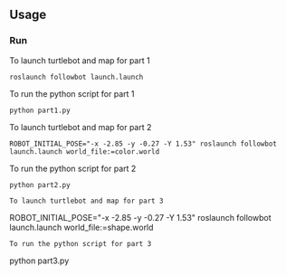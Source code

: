 ## Usage
### Run

To launch turtlebot and map for part 1
```
roslaunch followbot launch.launch
```

To run the python script for part 1

```
python part1.py
```

To launch turtlebot and map for part 2
```
ROBOT_INITIAL_POSE="-x -2.85 -y -0.27 -Y 1.53" roslaunch followbot launch.launch world_file:=color.world
```

To run the python script for part 2

```
python part2.py

To launch turtlebot and map for part 3
```
ROBOT_INITIAL_POSE="-x -2.85 -y -0.27 -Y 1.53" roslaunch followbot launch.launch world_file:=shape.world
```
To run the python script for part 3

```
python part3.py


```
